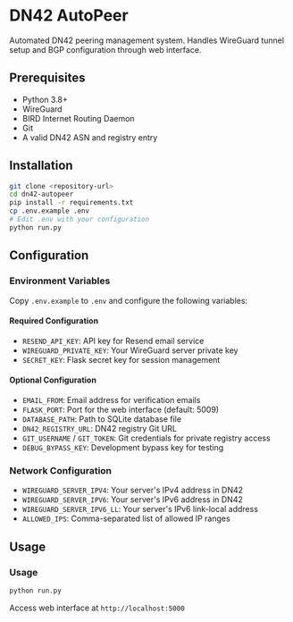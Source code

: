 # DN42 AutoPeer

Automated DN42 peering management system. Handles WireGuard tunnel setup and BGP configuration through web interface.

## Prerequisites

- Python 3.8+
- WireGuard
- BIRD Internet Routing Daemon
- Git
- A valid DN42 ASN and registry entry

## Installation

```bash
git clone <repository-url>
cd dn42-autopeer
pip install -r requirements.txt
cp .env.example .env
# Edit .env with your configuration
python run.py
```

## Configuration

### Environment Variables

Copy `.env.example` to `.env` and configure the following variables:

#### Required Configuration

- `RESEND_API_KEY`: API key for Resend email service
- `WIREGUARD_PRIVATE_KEY`: Your WireGuard server private key
- `SECRET_KEY`: Flask secret key for session management

#### Optional Configuration

- `EMAIL_FROM`: Email address for verification emails
- `FLASK_PORT`: Port for the web interface (default: 5009)
- `DATABASE_PATH`: Path to SQLite database file
- `DN42_REGISTRY_URL`: DN42 registry Git URL
- `GIT_USERNAME` / `GIT_TOKEN`: Git credentials for private registry access
- `DEBUG_BYPASS_KEY`: Development bypass key for testing

### Network Configuration

- `WIREGUARD_SERVER_IPV4`: Your server's IPv4 address in DN42
- `WIREGUARD_SERVER_IPV6`: Your server's IPv6 address in DN42
- `WIREGUARD_SERVER_IPV6_LL`: Your server's IPv6 link-local address
- `ALLOWED_IPS`: Comma-separated list of allowed IP ranges

## Usage

### Usage

```bash
python run.py
```

Access web interface at `http://localhost:5000`
